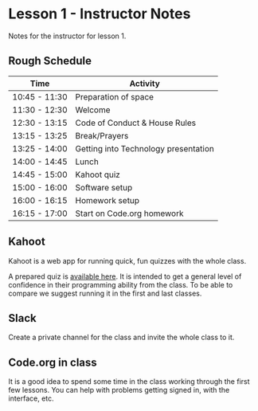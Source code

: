 # Lesson 1 - Instructor Notes

Notes for the instructor for lesson 1.

## Rough Schedule

| Time | Activity |
|------|----------|
| 10:45 - 11:30 | Preparation of space |
| 11:30 - 12:30 | Welcome |
| 12:30 - 13:15 | Code of Conduct & House Rules |
| 13:15 - 13:25 | Break/Prayers |
| 13:25 - 14:00 | Getting into Technology presentation |
| 14:00 - 14:45 | Lunch |
| 14:45 - 15:00 | Kahoot quiz |
| 15:00 - 16:00 | Software setup |
| 16:00 - 16:15 | Homework setup |
| 16:15 - 17:00 | Start on Code.org homework |

## Kahoot

Kahoot is a web app for running quick, fun quizzes with the whole class.

A prepared quiz is [available here](https://play.kahoot.it/v2/?quizId=62bd599b-af55-41c3-b335-c28c9060c023). It is intended to get a general level of confidence in their programming ability from the class. To be able to compare we suggest running it in the first and last classes.

## Slack

Create a private channel for the class and invite the whole class to it.

## Code.org in class

It is a good idea to spend some time in the class working through the first few lessons. You can help with problems getting signed in, with the interface, etc.
